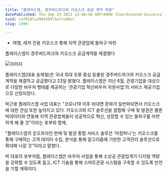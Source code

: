 ```yaml
---
title: "플레이스엠, 경주버드파크와 키오스크 공급 계약 체결"
datePublished: Thu Sep 23 2021 13:48:56 GMT+0000 (Coordinated Universal Time)
cuid: cm7018luz004309l5eltcd8sc
slug: 2399

---
```



- 여행, 레저 전용 키오스크 통해 지역 관광업체 돌파구 마련

플레이스엠이 경주버드파크와 키오스크 공급계약을 체결했다

![이미지](https://cdn.hashnode.com/res/hashnode/image/upload/v1739251166510/860c2126-0806-47af-845a-1fe080628d2e.jpeg)

플레이스엠(대표 송재철)은 국내 최대 조류 중심 동물원 경주버드파크와 키오스크 공급 계약을 체결하고 공급했다고 23일 밝혔다. 플레이스엠은 지난 6월, 관광기업을 대상으로 다양한 바우처 형태를 제공하는 '관광기업 혁신바우처 지원사업'의 서비스 제공기업으로 선정되었다.

박근용 플레이스엠 사업 대표는 "코로나19 이후 비대면 문화가 일반화되면서 키오스크에 대한 관심 또한 높아지고 있다. 키오스크와 ICT 솔루션을 결합해 구매 및 발권은 물론 빅데이터와 연동해 지역 관광업체들이 성공적으로 혁신, 성장할 수 있는 돌파구를 마련하게 해 줄 것"이라는 포부와 함께,

"플레이스엠의 온오프라인 판매 및 발권 통합 서비스 솔루션 '어컴퍼니'는 키오스크를 통해 구매하는 고객 데이터 수집, 분석을 통해 알고리즘에 기반한 고객관리 솔루션으로 확대해 나갈 것"이라고 말했다.

박 대표의 포부처럼, 플레이스엠은 바우처 사업을 통해 소상공 관광업계가 디지털 역량을 강화할 수 있도록 돕고, ICT 기술을 통해 스마트관광 시스템을 구축할 수 있도록 만전을 기할 계획이다.